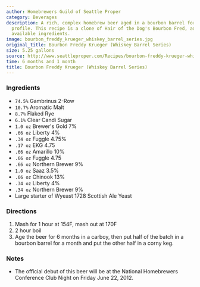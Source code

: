```yaml
---
author: Homebrewers Guild of Seattle Proper
category: Beverages
description: A rich, complex homebrew beer aged in a bourbon barrel for a unique flavor
  profile. This recipe is a clone of Hair of the Dog's Bourbon Fred, adjusted for
  available ingredients.
image: bourbon_freddy_krueger_whiskey_barrel_series.jpg
original_title: Bourbon Freddy Krueger (Whiskey Barrel Series)
size: 5.25 gallons
source: http://www.seattleproper.com/Recipes/bourbon-freddy-krueger-whiskey-barrel-series/bourbonfreddykruegersm.jpg?attredirects=0
time: 6 months and 1 month
title: Bourbon Freddy Krueger (Whiskey Barrel Series)
---
```


### Ingredients

* `74.5%` Gambrinus 2-Row
* `10.7%` Aromatic Malt
* `8.7%` Flaked Rye
* `6.1%` Clear Candi Sugar
* `1.0 oz` Brewer's Gold 7%
* `.66 oz` Liberty 4%
* `.34 oz` Fuggle 4.75%
* `.17 oz` EKG 4.75
* `.66 oz` Amarillo 10%
* `.66 oz` Fuggle 4.75
* `.66 oz` Northern Brewer 9%
* `1.0 oz` Saaz 3.5%
* `.66 oz` Chinook 13%
* `.34 oz` Liberty 4%
* `.34 oz` Northern Brewer 9%
* Large starter of Wyeast 1728 Scottish Ale Yeast

### Directions

1. Mash for 1 hour at 154F, mash out at 170F
2. 2 hour boil
3. Age the beer for 6 months in a carboy, then put half of the batch in a bourbon barrel for a month and put the other half in a corny keg.

### Notes

- The official debut of this beer will be at the National Homebrewers Conference Club Night on Friday June 22, 2012.